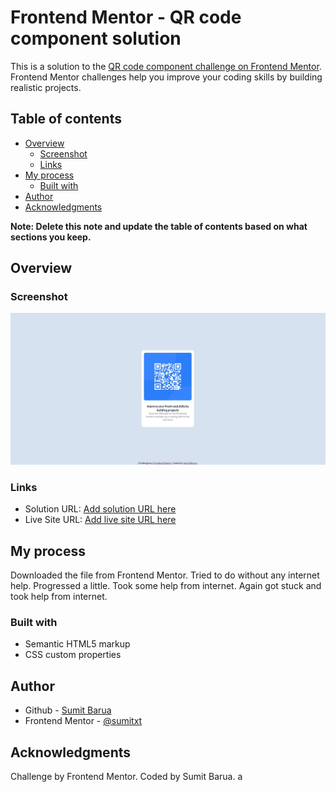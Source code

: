 # Frontend Mentor - QR code component solution

This is a solution to the [QR code component challenge on Frontend Mentor](https://www.frontendmentor.io/challenges/qr-code-component-iux_sIO_H). Frontend Mentor challenges help you improve your coding skills by building realistic projects. 

## Table of contents

- [Overview](#overview)
  - [Screenshot](#screenshot)
  - [Links](#links)
- [My process](#my-process)
  - [Built with](#built-with)
- [Author](#author)
- [Acknowledgments](#acknowledgments)

**Note: Delete this note and update the table of contents based on what sections you keep.**

## Overview

### Screenshot

![](./screenshot.jpg)


### Links

- Solution URL: [Add solution URL here](https://your-solution-url.com)
- Live Site URL: [Add live site URL here](https://your-live-site-url.com)

## My process

Downloaded the file from Frontend Mentor. 
Tried to do without any internet help.
Progressed a little. Took some help from internet.
Again got stuck and took help from internet.


### Built with

- Semantic HTML5 markup
- CSS custom properties

## Author

- Github - [Sumit Barua](https://github.com/sumitxt)
- Frontend Mentor - [@sumitxt](https://www.frontendmentor.io/profile/sumitxt)

## Acknowledgments

Challenge by Frontend Mentor. Coded by Sumit Barua. a